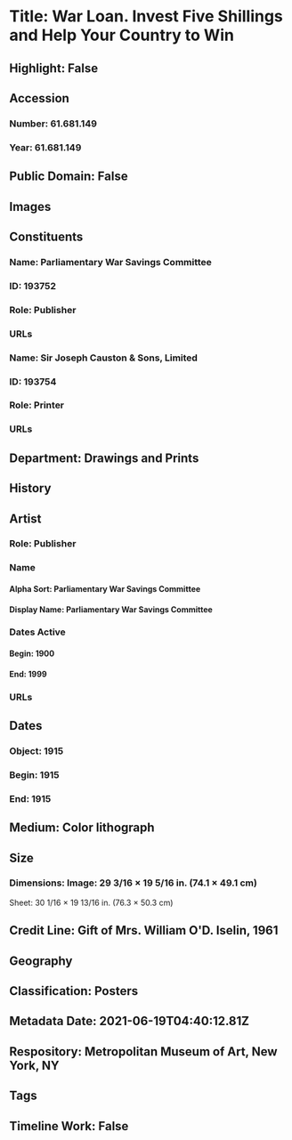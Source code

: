 # Title: War Loan. Invest Five Shillings and Help Your Country to Win
## Highlight: False
## Accession
### Number: 61.681.149
### Year: 61.681.149
## Public Domain: False
## Images
## Constituents
### Name: Parliamentary War Savings Committee
### ID: 193752
### Role: Publisher
### URLs
### Name: Sir Joseph Causton &amp; Sons, Limited
### ID: 193754
### Role: Printer
### URLs
## Department: Drawings and Prints
## History
## Artist
### Role: Publisher
### Name
#### Alpha Sort: Parliamentary War Savings Committee
#### Display Name: Parliamentary War Savings Committee
### Dates Active
#### Begin: 1900
#### End: 1999
### URLs
## Dates
### Object: 1915
### Begin: 1915
### End: 1915
## Medium: Color lithograph
## Size
### Dimensions: Image: 29 3/16 × 19 5/16 in. (74.1 × 49.1 cm)
Sheet: 30 1/16 × 19 13/16 in. (76.3 × 50.3 cm)
## Credit Line: Gift of Mrs. William O'D. Iselin, 1961
## Geography
## Classification: Posters
## Metadata Date: 2021-06-19T04:40:12.81Z
## Respository: Metropolitan Museum of Art, New York, NY
## Tags
## Timeline Work: False